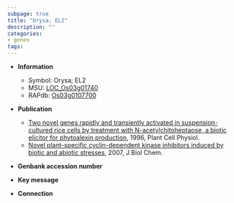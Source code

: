 ```yaml
---
subpage: true
title: "Orysa; EL2"
description: ""
categories:
- genes
tags: 
---
```


* **Information**  
    + Symbol: Orysa; EL2  
    + MSU: [LOC_Os03g01740](http://rice.plantbiology.msu.edu/cgi-bin/ORF_infopage.cgi?orf=LOC_Os03g01740)  
    + RAPdb: [Os03g0107700](http://rapdb.dna.affrc.go.jp/viewer/gbrowse_details/irgsp1?name=Os03g0107700)  

* **Publication**  
    + [Two novel genes rapidly and transiently activated in suspension-cultured rice cells by treatment with N-acetylchitoheptaose, a biotic elicitor for phytoalexin production](http://www.ncbi.nlm.nih.gov/pubmed?term=Two+novel+genes+rapidly+and+transiently+activated+in+suspension-cultured+rice+cells+by+treatment+with+N-acetylchitoheptaose,+a+biotic+elicitor+for+phytoalexin+production%5BTitle%5D), 1996, Plant Cell Physiol.
    + [Novel plant-specific cyclin-dependent kinase inhibitors induced by biotic and abiotic stresses](http://www.ncbi.nlm.nih.gov/pubmed?term=Novel+plant-specific+cyclin-dependent+kinase+inhibitors+induced+by+biotic+and+abiotic+stresses%5BTitle%5D), 2007, J Biol Chem.

* **Genbank accession number**  

* **Key message**  

* **Connection**  



